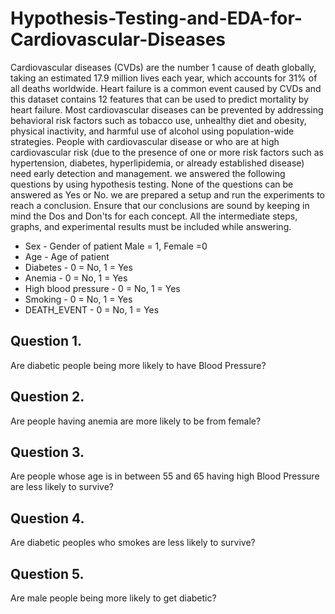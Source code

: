 # Hypothesis-Testing-and-EDA-for-Cardiovascular-Diseases
Cardiovascular diseases (CVDs) are the number 1 cause of death globally, taking an estimated 17.9 million lives each year, which accounts for 31% of all deaths worldwide. Heart failure is a common event caused by CVDs and this dataset contains 12 features that can be used to predict mortality by heart failure. Most cardiovascular diseases can be prevented by addressing behavioral risk factors such as tobacco use, unhealthy diet and obesity, physical inactivity, and harmful use of alcohol using population-wide strategies. People with cardiovascular disease or who are at high cardiovascular risk (due to the presence of one or more risk factors such as hypertension, diabetes, hyperlipidemia, or already established disease) need early detection and management. we answered the following questions by using hypothesis testing. None of the questions can be answered as Yes or No. we are prepared a setup and run the experiments to reach a conclusion. Ensure that our conclusions are sound by keeping in mind the Dos and Don'ts for each concept. All the intermediate steps, graphs, and experimental results must be included while answering.

* Sex - Gender of patient Male = 1, Female =0
* Age - Age of patient
* Diabetes - 0 = No, 1 = Yes
* Anemia - 0 = No, 1 = Yes
* High blood pressure - 0 = No, 1 = Yes
* Smoking - 0 = No, 1 = Yes
* DEATH_EVENT - 0 = No, 1 = Yes

## Question 1. 

Are diabetic people being more likely to have Blood Pressure?
## Question 2.

Are people having anemia are more likely to be from female?
## Question 3.

Are people whose age is in between 55 and 65 having high Blood Pressure are
less likely to survive?
## Question 4.

Are diabetic peoples who smokes are less likely to survive?
## Question 5.

Are male people being more likely to get diabetic?
